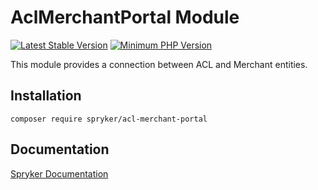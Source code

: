 # AclMerchantPortal Module
[![Latest Stable Version](https://poser.pugx.org/spryker/acl-merchant-portal/v/stable.svg)](https://packagist.org/packages/spryker/acl-merchant-portal)
[![Minimum PHP Version](https://img.shields.io/badge/php-%3E%3D%208.0-8892BF.svg)](https://php.net/)

This module provides a connection between ACL and Merchant entities.

## Installation

```
composer require spryker/acl-merchant-portal
```

## Documentation

[Spryker Documentation](https://docs.spryker.com)
